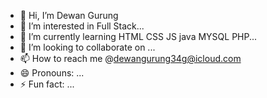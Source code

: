 - 👋 Hi, I’m Dewan Gurung
- 👀 I’m interested in Full Stack...
- 🌱 I’m currently learning HTML CSS JS java MYSQL PHP...
- 💞️ I’m looking to collaborate on ...
- 📫 How to reach me @dewangurung34g@icloud.com
- 😄 Pronouns: ...
- ⚡ Fun fact: ...

<!---
nawedGrg/nawedGrg is a ✨ special ✨ repository because its `README.md` (this file) appears on your GitHub profile.
You can click the Preview link to take a look at your changes.
--->
